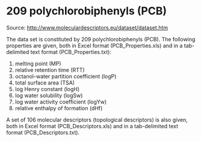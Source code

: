 # 209 polychlorobiphenyls (PCB)

Source: http://www.moleculardescriptors.eu/dataset/dataset.htm

The data set is constituted by 209 polychlorobiphenyls (PCB).
The following properties are given, both in Excel format (PCB_Properties.xls)
and in a tab-delimited text format (PCB_Properties.txt):

1) melting point (MP)
2) relative retention time (RTT)
3) octanol-water partition coefficient (logP)
4) total surface area (TSA)
5) log Henry constant (logH)
6) log water solubility (logSw)
7) log water activity coefficient (logYw)
8) relative enthalpy of formation (dHf)

A set of 106 molecular descriptors (topological descriptors) is also given, both
in Excel format (PCB_Descriptors.xls) and in a tab-delimited text format
(PCB_Descriptors.txt). 
